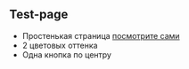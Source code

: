 ## Test-page

- Простенькая страница [посмотрите сами](https://yanivan0v.github.io/Test-page/)
- 2 цветовых оттенка 
- Одна кнопка по центру
